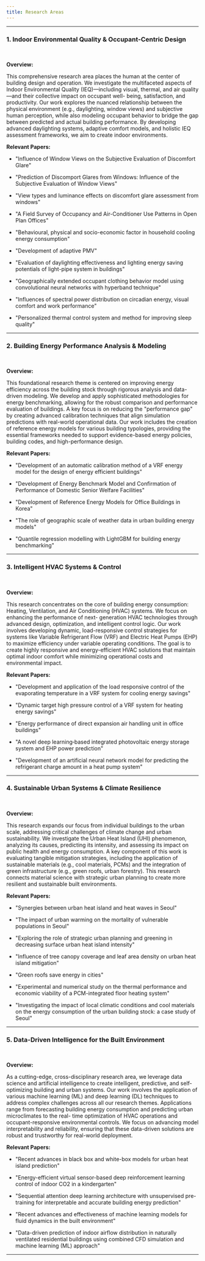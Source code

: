```yaml
---
title: Research Areas
---
```


---

### 1. Indoor Environmental Quality & Occupant-Centric Design

<br>

**Overview:** 

This comprehensive research area places the human at the center of building design and
operation. We investigate the multifaceted aspects of Indoor Environmental Quality
(IEQ)—including visual, thermal, and air quality—and their collective impact on occupant well-
being, satisfaction, and productivity. Our work explores the nuanced relationship between the
physical environment (e.g., daylighting, window views) and subjective human perception, while
also modeling occupant behavior to bridge the gap between predicted and actual building
performance. By developing advanced daylighting systems, adaptive comfort models, and
holistic IEQ assessment frameworks, we aim to create indoor environments.

**Relevant Papers:** 

* &quot;Influence of Window Views on the Subjective Evaluation of Discomfort Glare&quot;

* &quot;Prediction of Discomport Glares from Windows: Influence of the Subjective Evaluation of
Window Views&quot;

* &quot;View types and luminance effects on discomfort glare assessment from windows&quot;

* &quot;A Field Survey of Occupancy and Air-Conditioner Use Patterns in Open Plan Offices&quot;

* &quot;Behavioural, physical and socio-economic factor in household cooling energy
consumption&quot;

* &quot;Development of adaptive PMV&quot;

* &quot;Evaluation of daylighting effectiveness and lighting energy saving potentials of light-pipe
system in buildings&quot;

* &quot;Geographically extended occupant clothing behavior model using convolutional neural
networks with hyperband technique&quot;

* &quot;Influences of spectral power distribution on circadian energy, visual comfort and work
performance&quot;

* &quot;Personalized thermal control system and method for improving sleep quality&quot;

---

### 2. Building Energy Performance Analysis & Modeling

<br>

**Overview:** 

This foundational research theme is centered on improving energy efficiency across the building
stock through rigorous analysis and data-driven modeling. We develop and apply sophisticated
methodologies for energy benchmarking, allowing for the robust comparison and performance
evaluation of buildings. A key focus is on reducing the &quot;performance gap&quot; by creating advanced
calibration techniques that align simulation predictions with real-world operational data. Our
work includes the creation of reference energy models for various building typologies, providing
the essential frameworks needed to support evidence-based energy policies, building codes,
and high-performance design.

**Relevant Papers:** 

* &quot;Development of an automatic calibration method of a VRF energy model for the design of
energy efficient buildings&quot;

* &quot;Development of Energy Benchmark Model and Confirmation of Performance of Domestic
Senior Welfare Facilities&quot;

* &quot;Development of Reference Energy Models for Office Buildings in Korea&quot;

* &quot;The role of geographic scale of weather data in urban building energy models&quot;

* &quot;Quantile regression modelling with LightGBM for building energy benchmarking&quot;

---

### 3. Intelligent HVAC Systems & Control

<br>

**Overview:** 

This research concentrates on the core of building energy consumption: Heating, Ventilation,
and Air Conditioning (HVAC) systems. We focus on enhancing the performance of next-
generation HVAC technologies through advanced design, optimization, and intelligent control
logic. Our work involves developing dynamic, load-responsive control strategies for systems like
Variable Refrigerant Flow (VRF) and Electric Heat Pumps (EHP) to maximize efficiency under
variable operating conditions. The goal is to create highly responsive and energy-efficient HVAC
solutions that maintain optimal indoor comfort while minimizing operational costs and
environmental impact.

**Relevant Papers:** 

* &quot;Development and application of the load responsive control of the evaporating
temperature in a VRF system for cooling energy savings&quot;

* &quot;Dynamic target high pressure control of a VRF system for heating energy savings&quot;

* &quot;Energy performance of direct expansion air handling unit in office buildings&quot;

* &quot;A novel deep learning‐based integrated photovoltaic energy storage system and EHP
power prediction&quot;

* &quot;Development of an artificial neural network model for predicting the refrigerant charge
amount in a heat pump system&quot;

---

### 4. Sustainable Urban Systems & Climate Resilience

<br>

**Overview:** 

This research expands our focus from individual buildings to the urban scale, addressing critical
challenges of climate change and urban sustainability. We investigate the Urban Heat Island
(UHI) phenomenon, analyzing its causes, predicting its intensity, and assessing its impact on
public health and energy consumption. A key component of this work is evaluating tangible
mitigation strategies, including the application of sustainable materials (e.g., cool materials,
PCMs) and the integration of green infrastructure (e.g., green roofs, urban forestry). This
research connects material science with strategic urban planning to create more resilient and
sustainable built environments.

**Relevant Papers:** 

* &quot;Synergies between urban heat island and heat waves in Seoul&quot;

* &quot;The impact of urban warming on the mortality of vulnerable populations in Seoul&quot;

* &quot;Exploring the role of strategic urban planning and greening in decreasing surface urban
heat island intensity&quot;

* &quot;Influence of tree canopy coverage and leaf area density on urban heat island mitigation&quot;

* &quot;Green roofs save energy in cities&quot;

* &quot;Experimental and numerical study on the thermal performance and economic viability of a
PCM-integrated floor heating system&quot;

* &quot;Investigating the impact of local climatic conditions and cool materials on the energy
consumption of the urban building stock: a case study of Seoul&quot;

---

### 5. Data-Driven Intelligence for the Built Environment

<br>

**Overview:** 

As a cutting-edge, cross-disciplinary research area, we leverage data science and artificial
intelligence to create intelligent, predictive, and self-optimizing building and urban systems. Our
work involves the application of various machine learning (ML) and deep learning (DL)
techniques to address complex challenges across all our research themes. Applications range
from forecasting building energy consumption and predicting urban microclimates to the real-
time optimization of HVAC operations and occupant-responsive environmental controls. We
focus on advancing model interpretability and reliability, ensuring that these data-driven
solutions are robust and trustworthy for real-world deployment.

**Relevant Papers:** 

* &quot;Recent advances in black box and white-box models for urban heat island prediction&quot;

* &quot;Energy-efficient virtual sensor-based deep reinforcement learning control of indoor CO2 in
a kindergarten&quot;

* &quot;Sequential attention deep learning architecture with unsupervised pre-training for
interpretable and accurate building energy prediction&quot;

* &quot;Recent advances and effectiveness of machine learning models for fluid dynamics in the
built environment&quot;

* &quot;Data-driven prediction of indoor airflow distribution in naturally ventilated residential
buildings using combined CFD simulation and machine learning (ML) approach&quot;

---
